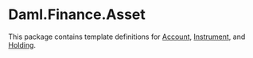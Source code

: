 # Daml.Finance.Asset

This package contains template definitions for [Account](../../../../docs/Glossary.md#account), [Instrument](../../../../docs/Glossary.md#instrument), and [Holding](../../../../docs/Glossary.md#holding).
